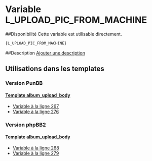 # Variable L_UPLOAD_PIC_FROM_MACHINE

##Disponibilité
Cette variable est utilisable directement.

```html
{L_UPLOAD_PIC_FROM_MACHINE}
```

##Description
[Ajouter une description](https://fa-tvars.appspot.com/var/L_UPLOAD_PIC_FROM_MACHINE)

## Utilisations dans les templates

### Version PunBB

#### [Template album_upload_body](punbb/album_upload_body.md#readme)
* [Variable &agrave; la ligne 267](../punbb/album_upload_body.tpl#L267)
* [Variable &agrave; la ligne 276](../punbb/album_upload_body.tpl#L276)

### Version phpBB2

#### [Template album_upload_body](subsilver/album_upload_body.md#readme)
* [Variable &agrave; la ligne 268](../subsilver/album_upload_body.tpl#L268)
* [Variable &agrave; la ligne 279](../subsilver/album_upload_body.tpl#L279)